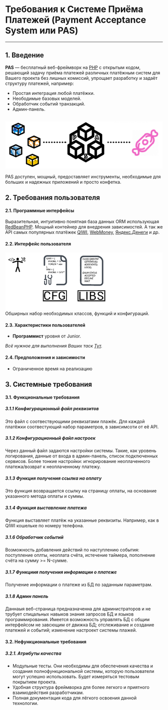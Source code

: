 # Требования к Системе Приёма Платежей (Payment Acceptance System или PAS)
---
## 1. Введение
**PAS** — бесплатный веб-фреймворк на [PHP](https://www.php.net) с открытым кодом, решающий задачу приёма платежей различных платёжным систем для Вашего проекта без лишных комиссий, упрощает разработку и задаёт структуру платежей, например:
* Простая интеграция любой платёжки.
* Неободимые базовых моделей.
* Обработчик событий транзакций.
* Админ-панель.

</br>![](images/steps.png)

PAS доступен, мощный, предоставляет инструменты, необходимые для больших и надежных приложений и просто конфетка.

## 2. Требования пользователя
#### 2.1. Программные интерфейсы
Выразительная, интуитивно понятная база данных ORM использующая [RedBeanPHP](https://redbeanphp.com/index.php). Мощный контейнер для внедрения зависимостей. А так же API самых популярных платёжек [QIWI](https://qiwi.com), [WebMoney](https://www.webmoney.ru), [Яндекс.Денеги](https://yoomoney.ru) и др.
#### 2.2. Интерфейс пользователя
![](images/UI.png)
Обширных набор необходимых классов, функций  и конфигураций.
#### 2.3. Характеристики пользователей
* **Программист** уровня от Junior.

*Всё нужное для выполнения Ваших таск [Тут](https://github.com/Belapko-Aleksey/PAS).*

#### 2.4. Предположения и зависимости
* Ограниченное время на реализацию



## 3. Системные требования
#### 3.1. Функциональные требования
##### 3.1.1 Конфигурационный файл реквизитов

Это файл с соотвествующими реквизатами плажёк. Для каждой платёжки соотвестующий набор параметров, в зависимсоти от её API.

##### 3.1.2 Конфигурационный файл настроек

Через данный файл задаются настройки системы. Такие, как уровень логирования, данные от входа в админ-панель, список подключенных сервисов. Более тонкие настройки: игнорирование неоплаченного платежа/возврат к неоплаченному платежу.

##### 3.1.3 Функция получения ссылка на оплату

Это функция возвращается ссылку на страницу оплаты, на основание указанного метода оплаты и суммы.

##### 3.1.4 Функция выставление платежа

Функция выставляет платёж на указанные реквизиты. Например, как в QIWI кошельке по номеру телефона.

##### 3.1.6 Обработчик событий
Возможность добавления действий по наступлению события: поступление оплты, неоплата счёта, истечение таймера, пополнение счёта на сумму >= N-сумме.

##### 3.1.7 Функциия получения информации о платеже
Получение информации о платеже из БД по заданным параметрам.

##### 3.1.8 Админ панель
Даннаыя веб-страница предназначенна для администраторов и не трубует спицальных навыков знания запросов БД и языков программирования. Имеется возможность управлять БД с общим интерфейсом не завсющим от движка БД; отслеживание и создание платежей и событий; изменение настроект системы плажей.

#### 3.2. Нефункциональные требования
##### 3.2.1. Атрибуты качества
* Модульные тесты. Они необходимы для обеспечения качества и создания полнофункциональной системы, которую пользователи могут успешно использовать. Будет измеряться тестовым покрытием проекта.
* Удобная структура фреймворка для более легкого и приятного взаимодействия разработчикам.
* Полная документация кода для лёгкого освоения данной технологии.